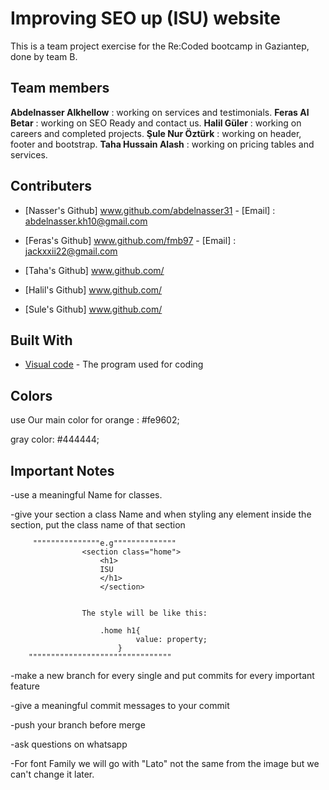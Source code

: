 # Improving SEO up (ISU) website

This is a team project exercise for the Re:Coded bootcamp in Gaziantep, done by team B.

## Team members

**Abdelnasser Alkhellow** :      working on services and testimonials.
**Feras Al Betar** :             working on SEO Ready and contact us.
**Halil Güler** :                working on careers and completed projects.
**Şule Nur Öztürk** :            working on header, footer and bootstrap.
**Taha Hussain Alash** :         working on pricing tables and services.

## Contributers

* [Nasser's Github] www.github.com/abdelnasser31                 - [Email]   : abdelnasser.kh10@gmail.com

* [Feras's Github] www.github.com/fmb97                         - [Email]   : jackxxii22@gmail.com

* [Taha's Github] www.github.com/                          

* [Halil's Github] www.github.com/                           

* [Sule's Github] www.github.com/

## Built With

* [Visual code](https://code.visualstudio.com/) - The program used for coding

## Colors

use Our main color for orange : #fe9602;

gray color: #444444;


## Important Notes

-use a meaningful Name for classes.

-give your section a class Name and when styling any element inside the section, put the class name of that section
       
         """""""""""""""e.g""""""""""""""  
                    <section class="home">
                        <h1>
                        ISU
                        </h1>
                        </section>


                    The style will be like this:
                    
                        .home h1{
                                value: property;
                            }
        """"""""""""""""""""""""""""""""
-make a new branch for every single and put commits for every important feature

-give a meaningful commit messages to your commit

-push your branch before merge

-ask questions on whatsapp

-For font Family we will go with "Lato" not the same from the image but we can't change it later.